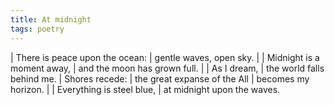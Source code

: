 ```yaml
---
title: At midnight
tags: poetry
---
```


| There is peace upon the ocean:
| gentle waves, open sky.
|
| Midnight is a moment away,
| and the moon has grown full.
|
| As I dream,
| the world falls behind me.
| Shores recede:
| the great expanse of the All
| becomes my horizon.
|
| Everything is steel blue,
| at midnight upon the waves.
